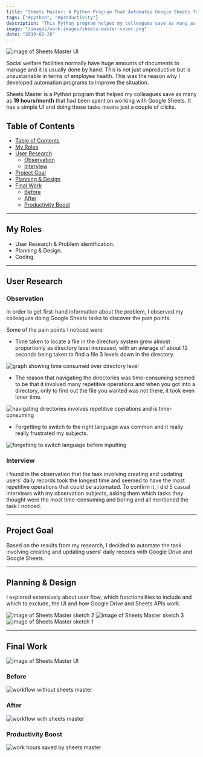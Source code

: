 ```yaml
---
title: "Sheets Master: A Python Program That Automates Google Sheets Tasks"
tags: ["#python", "#productivity"]
description: "This Python program helped my colleagues save as many as 19 hours/month that had been spent on working with Google Sheets."
image: "/images/work-images/sheets-master-cover.png"
date: "2019-02-20"
---
```


![image of Sheets Master UI](/images/work-images/sheets-master.png)

Social welfare facilities normally have huge amounts of documents to manage and it is usually done by hand. This is not just unproductive but is unsustainable in terms of employee health. This was the reason why I developed automation programs to improve the situation.

Sheets Master is a Python program that helped my colleagues save as many as **19 hours/month** that had been spent on working with Google Sheets. It has a simple UI and doing those tasks means just a couple of clicks.

## Table of Contents

- [Table of Contents](#table-of-contents)
- [My Roles](#my-roles)
- [User Research](#user-research)
  - [Observation](#observation)
  - [Interview](#interview)
- [Project Goal](#project-goal)
- [Planning & Design](#planning--design)
- [Final Work](#final-work)
  - [Before](#before)
  - [After](#after)
  - [Productivity Boost](#productivity-boost)

---

## My Roles

- User Research & Problem identification.
- Planning & Design.
- Coding.

___

## User Research

### Observation

In order to get first-hand information about the problem, I observed my colleagues doing Google Sheets tasks to discover the pain points.

Some of the pain points I noticed were:

- Time taken to locate a file in the directory system grew almost proportionly as directory level increased, with an average of about 12 seconds being taken to find a file 3 levels down in the directory.

![graph showing time consumed over directory level](/images/work-images/sheet-master-dir-navigation-graph.jpg)

- The reason that navigating the directories was time-consuming seemed to be that it involved many repetitive operations and when you got into a directory, only to find out the file you wanted was not there, it took even loner time.

![navigating directories involves repetitive operations and is time-consuming](/images/work-images/sheets-master-navigating-dirs.png)

- Forgetting to switch to the right language was common and it really really frustrated my subjects.

![forgetting to switch language before inputting](/images/work-images/sheets-master-input-pain.png)


### Interview

I found in the observation that the task involving creating and updating users' daily records took the longest time and seemed to have the most repetitive operations that could be automated. To confirm it, I did 5 casual interviews with my observation subjects, asking them which tasks they thought were the most time-consuming and boring and all mentioned the task I noticed.

---

## Project Goal

Based on the results from my research, I decided to automate the task involving creating and updating users' daily records with Google Drive and Google Sheets.

---

## Planning & Design

I explored extensively about user flow, which functionalities to include and which to exclude, the UI and how Google Drive and Sheets APIs work.

![image of Sheets Master sketch 2](/images/work-images/sheets-master-sketch2.jpg)
![image of Sheets Master sketch 3](/images/work-images/sheets-master-sketch3.jpg)
![image of Sheets Master sketch 1](/images/work-images/sheets-master-sketch1.jpg)

___

## Final Work

![image of Sheets Master UI](/images/work-images/sheets-master.png)

### Before

![workflow without sheets master](/images/work-images/sheets-master-workflow-before.png)

### After

![workflow with sheets master](/images/work-images/sheets-master-workflow-after.png)

### Productivity Boost

![work hours saved by sheets master](/images/work-images/sheets-master-time-saved.jpeg)

